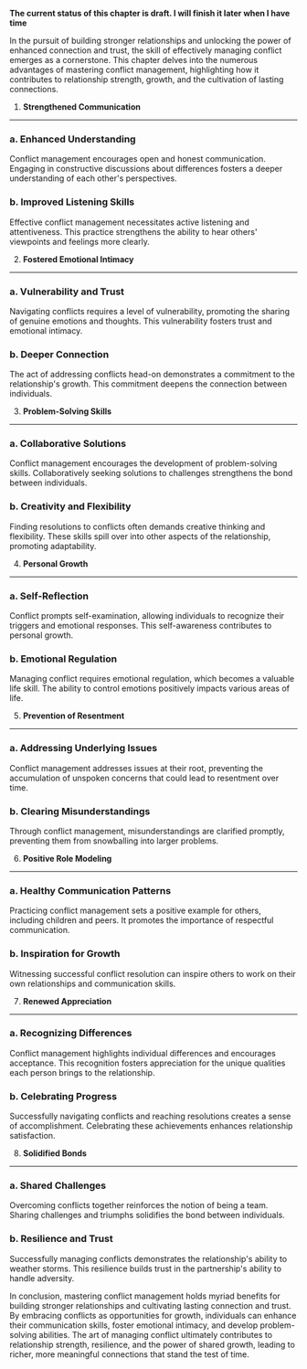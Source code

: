 **The current status of this chapter is draft. I will finish it later when I have time**

In the pursuit of building stronger relationships and unlocking the power of enhanced connection and trust, the skill of effectively managing conflict emerges as a cornerstone. This chapter delves into the numerous advantages of mastering conflict management, highlighting how it contributes to relationship strength, growth, and the cultivation of lasting connections.

1. **Strengthened Communication**
---------------------------------

### a. **Enhanced Understanding**

Conflict management encourages open and honest communication. Engaging in constructive discussions about differences fosters a deeper understanding of each other's perspectives.

### b. **Improved Listening Skills**

Effective conflict management necessitates active listening and attentiveness. This practice strengthens the ability to hear others' viewpoints and feelings more clearly.

2. **Fostered Emotional Intimacy**
----------------------------------

### a. **Vulnerability and Trust**

Navigating conflicts requires a level of vulnerability, promoting the sharing of genuine emotions and thoughts. This vulnerability fosters trust and emotional intimacy.

### b. **Deeper Connection**

The act of addressing conflicts head-on demonstrates a commitment to the relationship's growth. This commitment deepens the connection between individuals.

3. **Problem-Solving Skills**
-----------------------------

### a. **Collaborative Solutions**

Conflict management encourages the development of problem-solving skills. Collaboratively seeking solutions to challenges strengthens the bond between individuals.

### b. **Creativity and Flexibility**

Finding resolutions to conflicts often demands creative thinking and flexibility. These skills spill over into other aspects of the relationship, promoting adaptability.

4. **Personal Growth**
----------------------

### a. **Self-Reflection**

Conflict prompts self-examination, allowing individuals to recognize their triggers and emotional responses. This self-awareness contributes to personal growth.

### b. **Emotional Regulation**

Managing conflict requires emotional regulation, which becomes a valuable life skill. The ability to control emotions positively impacts various areas of life.

5. **Prevention of Resentment**
-------------------------------

### a. **Addressing Underlying Issues**

Conflict management addresses issues at their root, preventing the accumulation of unspoken concerns that could lead to resentment over time.

### b. **Clearing Misunderstandings**

Through conflict management, misunderstandings are clarified promptly, preventing them from snowballing into larger problems.

6. **Positive Role Modeling**
-----------------------------

### a. **Healthy Communication Patterns**

Practicing conflict management sets a positive example for others, including children and peers. It promotes the importance of respectful communication.

### b. **Inspiration for Growth**

Witnessing successful conflict resolution can inspire others to work on their own relationships and communication skills.

7. **Renewed Appreciation**
---------------------------

### a. **Recognizing Differences**

Conflict management highlights individual differences and encourages acceptance. This recognition fosters appreciation for the unique qualities each person brings to the relationship.

### b. **Celebrating Progress**

Successfully navigating conflicts and reaching resolutions creates a sense of accomplishment. Celebrating these achievements enhances relationship satisfaction.

8. **Solidified Bonds**
-----------------------

### a. **Shared Challenges**

Overcoming conflicts together reinforces the notion of being a team. Sharing challenges and triumphs solidifies the bond between individuals.

### b. **Resilience and Trust**

Successfully managing conflicts demonstrates the relationship's ability to weather storms. This resilience builds trust in the partnership's ability to handle adversity.

In conclusion, mastering conflict management holds myriad benefits for building stronger relationships and cultivating lasting connection and trust. By embracing conflicts as opportunities for growth, individuals can enhance their communication skills, foster emotional intimacy, and develop problem-solving abilities. The art of managing conflict ultimately contributes to relationship strength, resilience, and the power of shared growth, leading to richer, more meaningful connections that stand the test of time.
